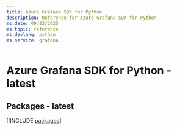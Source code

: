 ```yaml
---
title: Azure Grafana SDK for Python
description: Reference for Azure Grafana SDK for Python
ms.date: 09/23/2025
ms.topic: reference
ms.devlang: python
ms.service: grafana
---
```

# Azure Grafana SDK for Python - latest
## Packages - latest
[!INCLUDE [packages](grafana-index.md)]